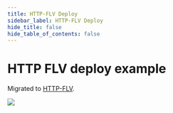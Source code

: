 ```yaml
---
title: HTTP-FLV Deploy
sidebar_label: HTTP-FLV Deploy
hide_title: false
hide_table_of_contents: false
---
```


# HTTP FLV deploy example

Migrated to [HTTP-FLV](./flv.md).

![](https://ossrs.io/gif/v1/sls.gif?site=ossrs.io&path=/lts/doc/en/v5/sample-http-flv)


